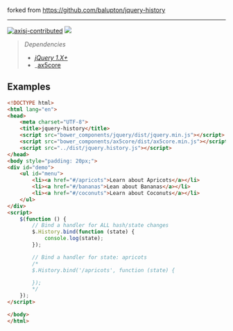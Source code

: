 forked from https://github.com/balupton/jquery-history

- - -

[![axisj-contributed](https://img.shields.io/badge/AXISJ.com-Contributed-green.svg)](https://github.com/axisj)
![](https://img.shields.io/badge/Seowoo-Mondo&Thomas-red.svg)

> *Dependencies*
> * _[jQuery 1.X+](http://jquery.com/)_
> * _[ax5core](http://ax5.io)

## Examples
```html
<!DOCTYPE html>
<html lang="en">
<head>
    <meta charset="UTF-8">
    <title>jquery-history</title>
    <script src="bower_components/jquery/dist/jquery.min.js"></script>
    <script src="bower_components/ax5core/dist/ax5core.min.js"></script>
    <script src="../dist/jquery.history.js"></script>
</head>
<body style="padding: 20px;">
<div id="demo">
    <ul id="menu">
        <li><a href="#/apricots">Learn about Apricots</a></li>
        <li><a href="#/bananas">Lean about Bananas</a></li>
        <li><a href="#/coconuts">Learn about Coconuts</a></li>
    </ul>
</div>
<script>
    $(function () {
        // Bind a handler for ALL hash/state changes
        $.History.bind(function (state) {
            console.log(state);
        });

        // Bind a handler for state: apricots
        /*
        $.History.bind('/apricots', function (state) {

        });
        */
    });
</script>

</body>
</html>
```